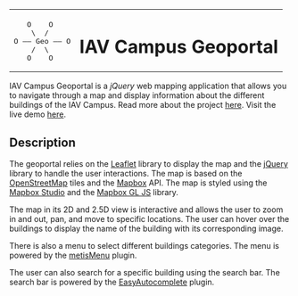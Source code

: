 <table align="center">
  <tbody>
    <tr>
      <td>
        <p></p>
        <pre>
   O    O
    \  /
O —— Geo —— O
    /  \
   O    O</pre>
      </td>
      <td><h1>IAV Campus Geoportal</h1></td>
    </tr>
  </tbody>
</table>

IAV Campus Geoportal is a *jQuery* web mapping application that allows you to navigate through a map and display information about the different buildings of the IAV Campus. Read more about the project [here](https://www.salahelfarissi.me/posts/geoportal). Visit the live demo [here](https://salahelfarissi.github.io/iav-campus-geoportal/).

## Description

The geoportal relies on the [Leaflet](https://leafletjs.com/) library to display the map and the [jQuery](https://jquery.com/) library to handle the user interactions. The map is based on the [OpenStreetMap](https://www.openstreetmap.org/) tiles and the [Mapbox](https://www.mapbox.com/) API. The map is styled using the [Mapbox Studio](https://www.mapbox.com/studio/) and the [Mapbox GL JS](https://www.mapbox.com/mapbox-gl-js/api/) library.

The map in its 2D and 2.5D view is interactive and allows the user to zoom in and out, pan, and move to specific locations. The user can hover over the buildings to display the name of the building with its corresponding image.

There is also a menu to select different buildings categories. The menu is powered by the [metisMenu](https://onokumus.github.io/metismenu/) plugin.

The user can also search for a specific building using the search bar. The search bar is powered by the [EasyAutocomplete](http://easyautocomplete.com/) plugin.
